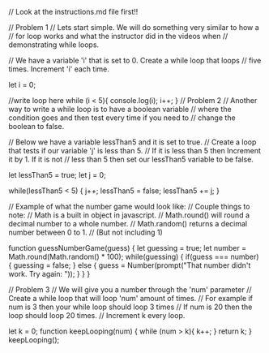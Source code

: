 // Look at the instructions.md file first!!

// Problem 1
// Lets start simple. We will do something very similar to how a 
// for loop works and what the instructor did in the videos when 
// demonstrating while loops.

// We have a variable 'i' that is set to 0. Create a while loop that loops
// five times. Increment 'i' each time.

let i = 0;

//write loop here
 while (i < 5){
  console.log(i);
  i++;
 }
// Problem 2
// Another way to write a while loop is to have a boolean variable 
// where the condition goes and then test every time if you need to
// change the boolean to false.

// Below we have a variable lessThan5 and it is set to true.
// Create a loop that tests if our variable 'j' is less than 5.
// If it is less than 5 then Increment it by 1. If it is not 
// less than 5 then set our lessThan5 variable to be false.

let lessThan5 = true;
let j = 0;

while(lessThan5 < 5) {
  j++;
  lessThan5 = false;
  lessThan5 += j;
}



// Example of what the number game would look like:
// Couple things to note:
// Math is a built in object in javascript.
// Math.round() will round a decimal number to a whole number.
// Math.random() returns a decimal number between 0 to 1.
// (But not including 1)

function guessNumberGame(guess) {
  let guessing = true;
  let number = Math.round(Math.random() * 100);
  while(guessing) {
    if(guess === number) {
      guessing = false;
    } else {
      guess = Number(prompt("That number didn't work. Try again: "));
    }
  }
}

// Problem 3
// We will give you a number through the 'num' parameter
// Create a while loop that will loop 'num' amount of times.
// For example if num is 3 then your while loop should loop 3 times
// If num is 20 then the loop should loop 20 times.
// Increment k every loop.

let k = 0;
function keepLooping(num) {
  while (num > k){
    k++;
  }
  return k;
}
keepLooping();